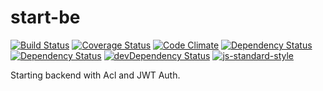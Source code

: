 # start-be

[![Build Status](https://travis-ci.org/AscaL/be-start.svg?branch=master)](https://travis-ci.org/AscaL/be-start)
[![Coverage Status](https://coveralls.io/repos/AscaL/be-start/badge.svg?branch=master)](https://coveralls.io/r/AscaL/be-start?branch=master)
[![Code Climate](https://codeclimate.com/github/AscaL/be-start/badges/gpa.svg)](https://codeclimate.com/github/AscaL/be-start)
[![Dependency Status](https://www.versioneye.com/user/projects/556a6692636532001a0e1600/badge.svg?style=flat)](https://www.versioneye.com/user/projects/556a6692636532001a0e1600)
[![Dependency Status](https://david-dm.org/AscaL/be-start.svg)](https://david-dm.org/AscaL/be-start)
[![devDependency Status](https://david-dm.org/AscaL/be-start/dev-status.svg)](https://david-dm.org/AscaL/be-start#info=devDependencies)
[![js-standard-style](https://img.shields.io/badge/code%20style-standard-brightgreen.svg?style=flat)](https://github.com/feross/standard)

Starting backend with Acl and JWT Auth.
